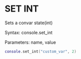 # SET INT

Sets a convar state(int)

Syntax:	console.set_int

Parameters:	name, value

```lua
console.set_int("custom_var", 2)
```
